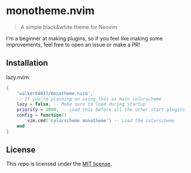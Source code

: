 # monotheme.nvim

> A simple black&white theme for Neovim

I'm a beginner at making plugins, so if you feel like making some improvements, feel free to open an issue or make a PR!

## Installation

lazy.nvim:
```lua
{
    'walker84837/monotheme.nvim',
    -- If you're planning on using this as main colorscheme
    lazy = false, -- Make sure to load during startup
    priority = 1000, -- Load this before all the other start plugins
    config = function()
        vim.cmd('colorscheme monotheme') -- Load the colorscheme
    end
}
```

## License

This repo is licensed under the [MIT license](LICENSE).
